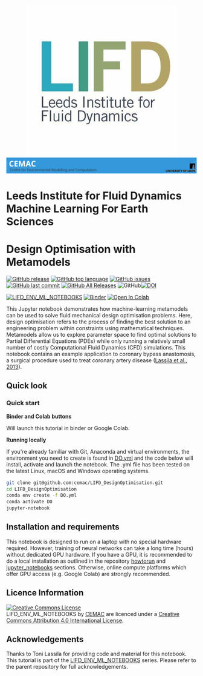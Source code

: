 <div align="center">
<img src="https://github.com/cemac/LIFD_ENV_ML_NOTEBOOKS/blob/main/images/LIFDlogo.png"></a>
<a href="https://www.cemac.leeds.ac.uk/">
  <img src="https://github.com/cemac/cemac_generic/blob/master/Images/cemac.png"></a>
  <br>
</div>

# Leeds Institute for Fluid Dynamics Machine Learning For Earth Sciences

# Design Optimisation with Metamodels

[![GitHub release](https://img.shields.io/github/release/cemac/LIFD_DesignOptimisation.svg)](https://github.com/cemac/LIFD_DesignOptimisation/releases) [![GitHub top language](https://img.shields.io/github/languages/top/cemac/LIFD_DesignOptimisation.svg)](https://github.com/cemac/LIFD_DesignOptimisation) [![GitHub issues](https://img.shields.io/github/issues/cemac/LIFD_DesignOptimisation.svg)](https://github.com/cemac/LIFD_DesignOptimisation/issues) [![GitHub last commit](https://img.shields.io/github/last-commit/cemac/LIFD_DesignOptimisation.svg)](https://github.com/cemac/LIFD_DesignOptimisation/commits/master) [![GitHub All Releases](https://img.shields.io/github/downloads/cemac/LIFD_DesignOptimisation/total.svg)](https://github.com/cemac/LIFD_DesignOptimisation/releases) ![GitHub](https://img.shields.io/github/license/cemac/LIFD_DimensionalityReduction.svg)[![DOI](https://zenodo.org/badge/366734586.svg)](https://zenodo.org/badge/latestdoi/366734586)

[![LIFD_ENV_ML_NOTEBOOKS](https://github.com/cemac/LIFD_DesignOptimisation/actions/workflows/python-package-conda-unet.yml/badge.svg)](https://github.com/cemac/LIFD_DesignOptimisation/actions/workflows/python-package-conda-unet.yml)
[![Binder](https://mybinder.org/badge_logo.svg)](https://mybinder.org/v2/gh/cemac/LIFD_DesignOptimisation/HEAD?labpath=Image_Segmentation.ipynb)
[![Open In Colab](https://colab.research.google.com/assets/colab-badge.svg)](https://colab.research.google.com/github/cemac/LIFD_DesignOptimisation/blob/main/Image_Segmentation.ipynb)

This Jupyter notebook demonstrates how machine-learning metamodels can be used to solve fluid mechanical design optimisation problems. Here, design optimisation refers to the process of finding the best solution to an engineering problem within constraints using mathematical techniques. Metamodels allow us to explore parameter space to find optimal solutions to Partial Differential Equations (PDEs) while only running a relatively small number of costly Computational Fluid Dynamics (CFD) simulations. This notebook contains an example application to coronary bypass anastomosis, a surgical procedure used to treat coronary artery disease ([Lassila et al., 2013](https://doi.org/10.1051/m2an/2012059)).

## Quick look

### Quick start

**Binder and Colab buttons**

Will launch this tutorial in binder or Google Colab.

**Running locally**

If you're already familiar with Git, Anaconda and virtual environments, the environment you need to create is found in [DO.yml](https://github.com/cemac/LIFD_DesignOptimisation/blob/main/DO.yml) and the code below will install, activate and launch the notebook. The .yml file has been tested on the latest Linux, macOS and Windows operating systems.

```bash
git clone git@github.com:cemac/LIFD_DesignOptimisation.git
cd LIFD_DesignOptimisation
conda env create -f DO.yml
conda activate DO
jupyter-notebook
```

## Installation and requirements

This notebook is designed to run on a laptop with no special hardware required. However, training of neural networks can take a long time (hours) without dedicated GPU hardware. If you have a GPU, it is recommended to do a local installation as outlined in the repository [howtorun](https://github.com/cemac/LIFD_ENV_ML_NOTEBOOKS/howtorun.md) and [jupyter_notebooks](https://github.com/cemac/LIFD_ENV_ML_NOTEBOOKS/jupyter_notebooks.md) sections. Otherwise, online compute platforms which offer GPU access (e.g. Google Colab) are strongly recommended.

## Licence Information

<a rel="license" href="http://creativecommons.org/licenses/by/4.0/"><img alt="Creative Commons License" style="border-width:0" src="https://i.creativecommons.org/l/by/4.0/88x31.png" /></a><br /><span xmlns:dct="http://purl.org/dc/terms/" property="dct:title">LIFD_ENV_ML_NOTEBOOKS</span> by <a xmlns:cc="http://creativecommons.org/ns#" href="http://cemac.leeds.ac.uk/" property="cc:attributionName" rel="cc:attributionURL">CEMAC</a> are licenced under a <a rel="license" href="http://creativecommons.org/licenses/by/4.0/">Creative Commons Attribution 4.0 International License</a>.

## Acknowledgements

Thanks to Toni Lassila for providing code and material for this notebook. This tutorial is part of the [LIFD_ENV_ML_NOTEBOOKS](https://github.com/cemac/LIFD_ENV_ML_NOTEBOOKS) series. Please refer to the parent repository for full acknowledgements.
